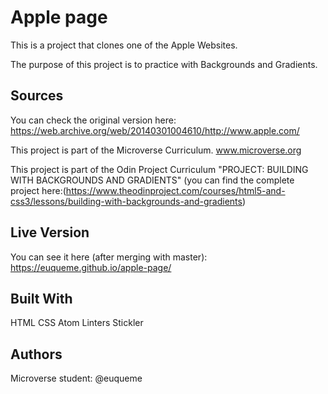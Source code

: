 # Apple page

This is a project that clones one of the Apple Websites.

The purpose of this project is to practice with Backgrounds and Gradients.

## Sources

You can check the original version here: https://web.archive.org/web/20140301004610/http://www.apple.com/

This project is part of the Microverse Curriculum. www.microverse.org

This project is part of the Odin Project Curriculum "PROJECT: BUILDING WITH BACKGROUNDS AND GRADIENTS" (you can find the complete project here:(https://www.theodinproject.com/courses/html5-and-css3/lessons/building-with-backgrounds-and-gradients)

## Live Version

You can see it here (after merging with master): https://euqueme.github.io/apple-page/

## Built With

HTML
CSS
Atom
Linters
Stickler

## Authors

Microverse student:
@euqueme
